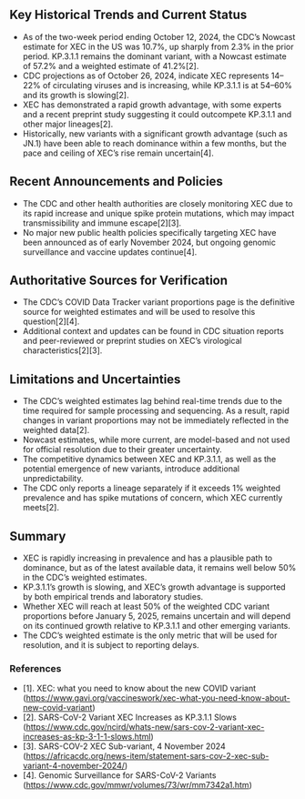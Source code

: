 ## Key Historical Trends and Current Status

- As of the two-week period ending October 12, 2024, the CDC’s Nowcast estimate for XEC in the US was 10.7%, up sharply from 2.3% in the prior period. KP.3.1.1 remains the dominant variant, with a Nowcast estimate of 57.2% and a weighted estimate of 41.2%[2].
- CDC projections as of October 26, 2024, indicate XEC represents 14–22% of circulating viruses and is increasing, while KP.3.1.1 is at 54–60% and its growth is slowing[2].
- XEC has demonstrated a rapid growth advantage, with some experts and a recent preprint study suggesting it could outcompete KP.3.1.1 and other major lineages[2].
- Historically, new variants with a significant growth advantage (such as JN.1) have been able to reach dominance within a few months, but the pace and ceiling of XEC’s rise remain uncertain[4].

## Recent Announcements and Policies

- The CDC and other health authorities are closely monitoring XEC due to its rapid increase and unique spike protein mutations, which may impact transmissibility and immune escape[2][3].
- No major new public health policies specifically targeting XEC have been announced as of early November 2024, but ongoing genomic surveillance and vaccine updates continue[4].

## Authoritative Sources for Verification

- The CDC’s COVID Data Tracker variant proportions page is the definitive source for weighted estimates and will be used to resolve this question[2][4].
- Additional context and updates can be found in CDC situation reports and peer-reviewed or preprint studies on XEC’s virological characteristics[2][3].

## Limitations and Uncertainties

- The CDC’s weighted estimates lag behind real-time trends due to the time required for sample processing and sequencing. As a result, rapid changes in variant proportions may not be immediately reflected in the weighted data[2].
- Nowcast estimates, while more current, are model-based and not used for official resolution due to their greater uncertainty.
- The competitive dynamics between XEC and KP.3.1.1, as well as the potential emergence of new variants, introduce additional unpredictability.
- The CDC only reports a lineage separately if it exceeds 1% weighted prevalence and has spike mutations of concern, which XEC currently meets[2].

## Summary

- XEC is rapidly increasing in prevalence and has a plausible path to dominance, but as of the latest available data, it remains well below 50% in the CDC’s weighted estimates.
- KP.3.1.1’s growth is slowing, and XEC’s growth advantage is supported by both empirical trends and laboratory studies.
- Whether XEC will reach at least 50% of the weighted CDC variant proportions before January 5, 2025, remains uncertain and will depend on its continued growth relative to KP.3.1.1 and other emerging variants.
- The CDC’s weighted estimate is the only metric that will be used for resolution, and it is subject to reporting delays.

### References

- [1]. XEC: what you need to know about the new COVID variant (https://www.gavi.org/vaccineswork/xec-what-you-need-know-about-new-covid-variant)
- [2]. SARS-CoV-2 Variant XEC Increases as KP.3.1.1 Slows (https://www.cdc.gov/ncird/whats-new/sars-cov-2-variant-xec-increases-as-kp-3-1-1-slows.html)
- [3]. SARS-COV-2 XEC Sub-variant, 4 November 2024 (https://africacdc.org/news-item/statement-sars-cov-2-xec-sub-variant-4-november-2024/)
- [4]. Genomic Surveillance for SARS-CoV-2 Variants (https://www.cdc.gov/mmwr/volumes/73/wr/mm7342a1.htm)